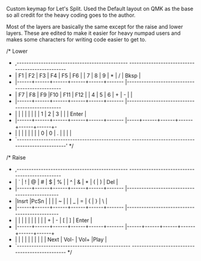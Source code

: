 Custom keymap for Let's Split. Used the Default layout on QMK as the base so all credit for the heavy coding goes to the author. 

Most of the layers are basically the same except for the raise and lower layers. These are edited to make it easier for heavy numpad users
and makes some characters for writing code easier to get to. 

/* Lower
 *  ,----------------------------------------------         ------------------------------------------------
 * | F1   |   F2   |   F3  |   F4   |   F5  |  F6  |          |     7    |     8   |   9   |    *  |    /  |  Bksp  |
 * |------+------+------+------+------+-------          |-----------------------------------------------
 * | F7   |   F8  |   F9   |F10   |  F11  |  F12  |         |    4     |    5   |   6   |    +   |   -   |          |
 * |------+------+------+------+------+-------          |-----------------------------------------------
 * |        |        |         |        |        |         |          |     1    |    2   |   3    |       |      | Enter |
 * |------+------+------+------+------+-------          |-----+------+------+------+------+------+-
 * |        |        |         |        |         |         |         |    0     |   0     |    .     |      |      |           |
 * `-----------------------------------------------          -----------------------------------------------'
 */
 
 /* Raise
 *  ,----------------------------------------------         ----------------------------------------------
 * |  `    |     !   |    @  |   #   |    $   |   %   |         |   ^  |    &   |   *   |   (    |   )   |  Del  |
 * |------+------+------+------+------+-------          |----------------------------------------------
 * |Insrt |PcSn  |        |         |        |    ~   |         |        |    _  |   =    |   {   |   }   |    \   |
 * |------+------+------+------+------+-------          |----------------------------------------------
 * |        |         |        |        |         |    |    |         |       |   +   |    -    |    [   |    ]   | Enter |
 * |------+------+------+------+------+-------          |------+------+------+------+------+------+
 * |        |        |         |        |         |         |         |        |        | Next | Vol- |  Vol+  |Play |
 * `-----------------------------------------------          -----------------------------------------------
 */